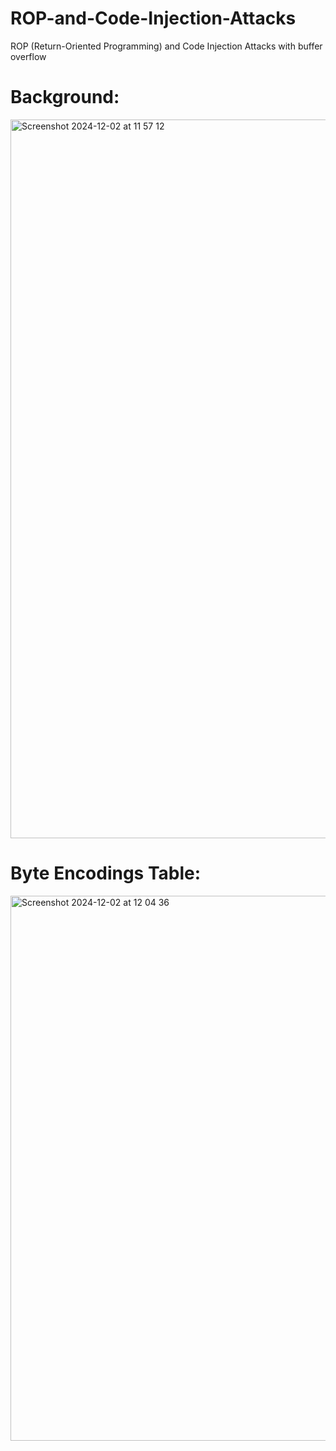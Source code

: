 # ROP-and-Code-Injection-Attacks
ROP (Return-Oriented Programming) and Code Injection Attacks with buffer overflow

# Background:
<img width="1150" alt="Screenshot 2024-12-02 at 11 57 12" src="https://github.com/user-attachments/assets/18affe26-843b-4021-ad8c-678d41377334">

# Byte Encodings Table:
<img width="872" alt="Screenshot 2024-12-02 at 12 04 36" src="https://github.com/user-attachments/assets/d08dfc0d-8a3d-4a01-b903-9c53a8e710a8">


